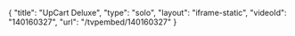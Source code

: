 {
    "title": "UpCart Deluxe",
    "type": "solo",
    "layout": "iframe-static",
    "videoId": "140160327",
    "url": "\/tvpembed\/140160327"
}